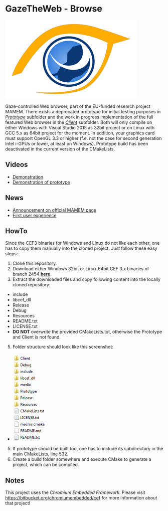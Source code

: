 # GazeTheWeb - Browse

![Logo](media/Logo.png)

Gaze-controlled Web browser, part of the EU-funded research project MAMEM. There exists a deprecated prototype for initial testing purposes in [_Prototype_](Prototype) subfolder and the work in progress implementation of the full featured Web browser in the [_Client_](Client) subfolder. Both will only compile on either Windows with Visual Studio 2015 as 32bit project or on Linux with GCC 5.x as 64bit project for the moment. In addition, your graphics card must support OpenGL 3.3 or higher (f.e. not the case for second generation Intel i-GPUs or lower, at least on Windows). Prototype build has been deactivated in the current version of the CMakeLists.

## Videos
* [Demonstration](https://www.youtube.com/watch?v=x1ESgaoQR9Y)
* [Demonstration of prototype](https://www.youtube.com/watch?v=zj1u6QTmk5k)

## News
* [Announcement on official MAMEM page](http://www.mamem.eu/gazetheweb-prototype-for-gaze-controlled-browsing-the-web)
* [First user experience](http://www.mamem.eu/mamem-meets-three-remarkable-women)

## HowTo
Since the CEF3 binaries for Windows and Linux do not like each other, one has to copy them manually into the cloned project. Just follow these easy steps:

1. Clone this repository.
2. Download either Windows 32bit or Linux 64bit CEF 3.x binaries of branch 2454 [**here**](https://cefbuilds.com/#branch_2454).
3. Extract the downloaded files and copy following content into the locally cloned repository:
 * include
 * libcef_dll
 * Release
 * Debug
 * Resources
 * README.txt
 * LICENSE.txt
 * **DO NOT** overwrite the provided CMakeLists.txt, otherwise the Prototype and Client is not found.
5. Folder structure should look like this screenshot:
 * ![Folder structure](media/Folder.png)
5. If prototype should be built too, one has to include its subdirectory in the main CMakeLists, line 532.
6. Create a build folder somewhere and execute CMake to generate a project, which can be compiled.

## Notes
This project uses the _Chromium Embedded Framework_. Please visit https://bitbucket.org/chromiumembedded/cef for more information about that project!
